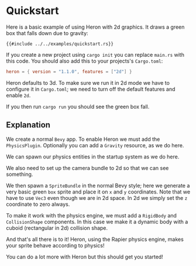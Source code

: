 # Quickstart

Here is a basic example of using Heron with 2d graphics. It draws a green box
that falls down due to gravity:

```rust,no_run,noplayground
{{#include ../../examples/quickstart.rs}}
```

If you create a new project using `cargo init` you can replace `main.rs`
with this code. You should also add this to your projects's `Cargo.toml`:

<!--- x-release-please-start-version --->
```toml
heron = { version = "1.1.0", features = ["2d"] }
```
<!--- x-release-please-end-version --->

Heron defaults to 3d. To make sure we run it in 2d mode we have to configure it
in `Cargo.toml`; we need to turn off the default features and enable `2d`.

If you then run `cargo run` you should see the green box fall.

## Explanation

We create a normal `Bevy` app. To enable Heron we must add the `PhysicsPlugin`.
Optionally you can add a `Gravity` resource, as we do here.

We can spawn our physics entities in the startup system as we do here.

We also need to set up the camera bundle to 2d so that we can see something.

We then spawn a `SpriteBundle` in the normal Bevy style; here we generate a
very basic green `box` sprite and place it on `x` and `y` coordinates. Note
that we have to use `Vec3` even though we are in 2d space. In 2d we simply set
the `z` coordinate to zero always.

To make it work with the physics engine, we must add a `RigidBody` and `CollisionShape` components.
In this case we make it a dynamic body with a cuboid (rectangular in 2d) collision shape.

And that's all there is to it! Heron, using the Rapier physics engine, makes
your sprite behave according to physics!

You can do a lot more with Heron but this should get you started!
